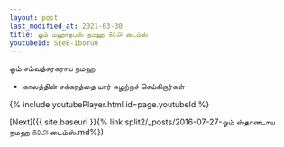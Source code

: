 ```yaml
---
layout: post
last_modified_at: 2021-03-30
title: ஓம் மஹாதபஸ் நமஹ ௧௦௮ டைம்ஸ்
youtubeId: SEeB-iboYu0
---
```

 
 
 ஓம் சம்வத்சரகராய நமஹ  
 
 -  காலத்தின் சக்கரத்தை யார் சுழற்றச் செய்கிறார்கள் 
 
  
 
  
 
 
 
 
 
 


{% include youtubePlayer.html id=page.youtubeId %}
 
[Next]({{ site.baseurl }}{% link  split2/_posts/2016-07-27-ஓம் ஸ்தானடாய நமஹ ௧௦௮ டைம்ஸ்.md%})
 
